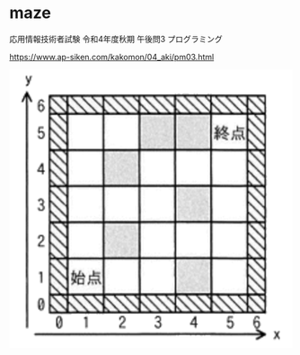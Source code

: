 # maze

応用情報技術者試験 令和4年度秋期 午後問3 プログラミング

https://www.ap-siken.com/kakomon/04_aki/pm03.html

<img src = "https://github.com/nk12U/maze/blob/main/maze.png"> 

